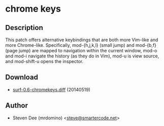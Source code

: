 chrome keys
===========

Description
-----------

This patch offers alternative keybindings that are both more Vim-like
and more Chrome-like. Specifically, mod-{h,j,k,l} (small jump) and
mod-{b,f} (page jump) are mapped to navigation within the current
window, mod-o and mod-i navigate the history (as they do in Vim),
mod-u is view source, and mod-shift-u opens the inspector.

Download
--------

* [surf-0.6-chromekeys.diff](surf-0.6-chromekeys.diff) (20140519)

Author
------

* Steven Dee (mrdomino) <[steve@smartercode.net](mailto:steve@smartercode.net)>

